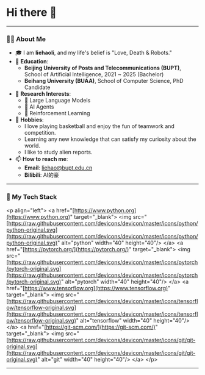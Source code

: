 # Hi there 👋

-----

### 👨‍💻 About Me

  - 🎓 I am **liehaoli**, and my life's belief is "Love, Death & Robots."
  - 🏫 **Education**:
      - **Beijing University of Posts and Telecommunications (BUPT)**, School of Artificial Intelligence, 2021 \~ 2025 (Bachelor)
      - **Beihang University (BUAA)**, School of Computer Science, PhD Candidate
  - 🔭 **Research Interests**:
      - 🤖 Large Language Models
      - 🧠 AI Agents
      - 🚀 Reinforcement Learning
  - 🏀 **Hobbies**:
      - I love playing basketball and enjoy the fun of teamwork and competition.
      - Learning any new knowledge that can satisfy my curiosity about the world.
      - I like to study alien reports.
  - 📫 **How to reach me**:
      - **Email**: [liehao@bupt.edu.cn](mailto:liehao@bupt.edu.cn)
      - **Bilibili**: AI的豪

-----

### 🚀 My Tech Stack

\<p align="left"\>
\<a href="[https://www.python.org](https://www.python.org)" target="\_blank"\> \<img src="[https://raw.githubusercontent.com/devicons/devicon/master/icons/python/python-original.svg](https://raw.githubusercontent.com/devicons/devicon/master/icons/python/python-original.svg)" alt="python" width="40" height="40"/\> \</a\>
\<a href="[https://pytorch.org/](https://pytorch.org/)" target="\_blank"\> \<img src="[https://raw.githubusercontent.com/devicons/devicon/master/icons/pytorch/pytorch-original.svg](https://raw.githubusercontent.com/devicons/devicon/master/icons/pytorch/pytorch-original.svg)" alt="pytorch" width="40" height="40"/\> \</a\>
\<a href="[https://www.tensorflow.org](https://www.tensorflow.org)" target="\_blank"\> \<img src="[https://raw.githubusercontent.com/devicons/devicon/master/icons/tensorflow/tensorflow-original.svg](https://raw.githubusercontent.com/devicons/devicon/master/icons/tensorflow/tensorflow-original.svg)" alt="tensorflow" width="40" height="40"/\> \</a\>
\<a href="[https://git-scm.com/](https://git-scm.com/)" target="\_blank"\> \<img src="[https://raw.githubusercontent.com/devicons/devicon/master/icons/git/git-original.svg](https://raw.githubusercontent.com/devicons/devicon/master/icons/git/git-original.svg)" alt="git" width="40" height="40"/\> \</a\>
\</p\>

-----
